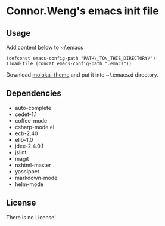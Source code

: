 Connor.Weng's emacs init file
==================

Usage
-------------

Add content below to ~/.emacs

    (defconst emacs-config-path "PATH\_TO\_THIS_DIRECTORY/")
    (load-file (concat emacs-config-path ".emacs"))

Download [molokai-theme](https://raw2.github.com/alloy-d/color-theme-molokai/master/molokai-theme.el) and put it into ~/.emacs.d directory.

Dependencies
-------------

* auto-complete
* cedet-1.1
* coffee-mode
* csharp-mode.el
* ecb-2.40
* elib-1.0
* jdee-2.4.0.1
* jslint
* magit
* nxhtml-master
* yasnippet
* markdown-mode
* helm-mode

License
-------

There is no License!
